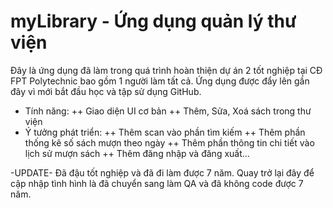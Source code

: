 ﻿# myLibrary - Ứng dụng quản lý thư viện
 
Đây là ứng dụng đã làm trong quá trình hoàn thiện dự án 2 tốt nghiệp tại CĐ FPT Polytechnic bao gồm 1 người làm tất cả. 
Ứng dụng được đẩy lên gần đây vì mới bắt đầu học và tập sử dụng GitHub.
- Tính năng:
++ Giao diện UI cơ bản
++ Thêm, Sửa, Xoá sách trong thư viện
- Ý tưởng phát triển:
++ Thêm scan vào phần tìm kiếm
++ Thêm phần thống kê số sách mượn theo ngày
++ Thêm phần thông tin chi tiết vào lịch sử mượn sách
++ Thêm đăng nhập và đăng xuất...

-UPDATE-
Đã đậu tốt nghiệp và đã đi làm được 7 năm. Quay trở lại đây để cập nhập tình hình là đã chuyển sang làm QA và đã không code được 7 năm.

